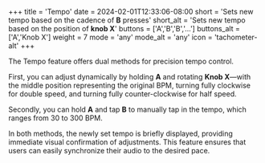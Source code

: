 +++
title = 'Tempo'
date = 2024-02-01T12:33:06-08:00
short = 'Sets new tempo based on the cadence of **B** presses'
short_alt = 'Sets new tempo based on the position of **knob X**'
buttons = ['A','B','B','...']
buttons_alt = ['A','Knob X']
weight = 7
mode = 'any'
mode_alt = 'any'
icon = 'tachometer-alt'
+++

The Tempo feature offers dual methods for precision tempo control.

First, you can adjust dynamically by holding **A** and rotating **Knob X**—with the middle position representing the original BPM, turning fully clockwise for double speed, and turning fully counter-clockwise for half speed.

Secondly, you can hold **A** and tap **B** to manually tap in the tempo, which ranges from 30 to 300 BPM.

In both methods, the newly set tempo is briefly displayed, providing immediate visual confirmation of adjustments. This feature ensures that users can easily synchronize their audio to the desired pace.